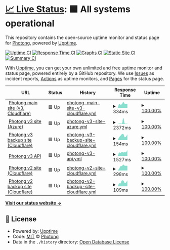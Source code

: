 # [📈 Live Status](https://status.photong.ml): <!--live status--> **🟩 All systems operational**

This repository contains the open-source uptime monitor and status page for [Photong](https://photong.ml/), powered by [Upptime](https://github.com/upptime/upptime).

[![Uptime CI](https://github.com/photong-ml/photong-status/workflows/Uptime%20CI/badge.svg)](https://github.com/photong-ml/photong-status/actions?query=workflow%3A%22Uptime+CI%22)
[![Response Time CI](https://github.com/photong-ml/photong-status/workflows/Response%20Time%20CI/badge.svg)](https://github.com/photong-ml/photong-status/actions?query=workflow%3A%22Response+Time+CI%22)
[![Graphs CI](https://github.com/photong-ml/photong-status/workflows/Graphs%20CI/badge.svg)](https://github.com/photong-ml/photong-status/actions?query=workflow%3A%22Graphs+CI%22)
[![Static Site CI](https://github.com/photong-ml/photong-status/workflows/Static%20Site%20CI/badge.svg)](https://github.com/photong-ml/photong-status/actions?query=workflow%3A%22Static+Site+CI%22)
[![Summary CI](https://github.com/photong-ml/photong-status/workflows/Summary%20CI/badge.svg)](https://github.com/photong-ml/photong-status/actions?query=workflow%3A%22Summary+CI%22)

With [Upptime](https://upptime.js.org), you can get your own unlimited and free uptime monitor and status page, powered entirely by a GitHub repository. We use [Issues](https://github.com/photong-ml/photong-status/issues) as incident reports, [Actions](https://github.com/photong-ml/photong-status/actions) as uptime monitors, and [Pages](https://status.photong.ml) for the status page.

<!--start: status pages-->
<!-- This summary is generated by Upptime (https://github.com/upptime/upptime) -->
<!-- Do not edit this manually, your changes will be overwritten -->
<!-- prettier-ignore -->
| URL | Status | History | Response Time | Uptime |
| --- | ------ | ------- | ------------- | ------ |
| <img alt="" src="https://icons.duckduckgo.com/ip3/photong.ml.ico" height="13"> [Photong main site (v3, Cloudflare)](https://photong.ml/) | 🟩 Up | [photong-main-site-v3-cloudflare.yml](https://github.com/photong-ml/photong-status/commits/HEAD/history/photong-main-site-v3-cloudflare.yml) | <details><summary><img alt="Response time graph" src="./graphs/photong-main-site-v3-cloudflare/response-time-week.png" height="20"> 334ms</summary><br><a href="https://status.photong.ml/history/photong-main-site-v3-cloudflare"><img alt="Response time 895" src="https://img.shields.io/endpoint?url=https%3A%2F%2Fraw.githubusercontent.com%2Fphotong-ml%2Fphotong-status%2FHEAD%2Fapi%2Fphotong-main-site-v3-cloudflare%2Fresponse-time.json"></a><br><a href="https://status.photong.ml/history/photong-main-site-v3-cloudflare"><img alt="24-hour response time 407" src="https://img.shields.io/endpoint?url=https%3A%2F%2Fraw.githubusercontent.com%2Fphotong-ml%2Fphotong-status%2FHEAD%2Fapi%2Fphotong-main-site-v3-cloudflare%2Fresponse-time-day.json"></a><br><a href="https://status.photong.ml/history/photong-main-site-v3-cloudflare"><img alt="7-day response time 334" src="https://img.shields.io/endpoint?url=https%3A%2F%2Fraw.githubusercontent.com%2Fphotong-ml%2Fphotong-status%2FHEAD%2Fapi%2Fphotong-main-site-v3-cloudflare%2Fresponse-time-week.json"></a><br><a href="https://status.photong.ml/history/photong-main-site-v3-cloudflare"><img alt="30-day response time 1178" src="https://img.shields.io/endpoint?url=https%3A%2F%2Fraw.githubusercontent.com%2Fphotong-ml%2Fphotong-status%2FHEAD%2Fapi%2Fphotong-main-site-v3-cloudflare%2Fresponse-time-month.json"></a><br><a href="https://status.photong.ml/history/photong-main-site-v3-cloudflare"><img alt="1-year response time 895" src="https://img.shields.io/endpoint?url=https%3A%2F%2Fraw.githubusercontent.com%2Fphotong-ml%2Fphotong-status%2FHEAD%2Fapi%2Fphotong-main-site-v3-cloudflare%2Fresponse-time-year.json"></a></details> | <details><summary><a href="https://status.photong.ml/history/photong-main-site-v3-cloudflare">100.00%</a></summary><a href="https://status.photong.ml/history/photong-main-site-v3-cloudflare"><img alt="All-time uptime 99.83%" src="https://img.shields.io/endpoint?url=https%3A%2F%2Fraw.githubusercontent.com%2Fphotong-ml%2Fphotong-status%2FHEAD%2Fapi%2Fphotong-main-site-v3-cloudflare%2Fuptime.json"></a><br><a href="https://status.photong.ml/history/photong-main-site-v3-cloudflare"><img alt="24-hour uptime 100.00%" src="https://img.shields.io/endpoint?url=https%3A%2F%2Fraw.githubusercontent.com%2Fphotong-ml%2Fphotong-status%2FHEAD%2Fapi%2Fphotong-main-site-v3-cloudflare%2Fuptime-day.json"></a><br><a href="https://status.photong.ml/history/photong-main-site-v3-cloudflare"><img alt="7-day uptime 100.00%" src="https://img.shields.io/endpoint?url=https%3A%2F%2Fraw.githubusercontent.com%2Fphotong-ml%2Fphotong-status%2FHEAD%2Fapi%2Fphotong-main-site-v3-cloudflare%2Fuptime-week.json"></a><br><a href="https://status.photong.ml/history/photong-main-site-v3-cloudflare"><img alt="30-day uptime 100.00%" src="https://img.shields.io/endpoint?url=https%3A%2F%2Fraw.githubusercontent.com%2Fphotong-ml%2Fphotong-status%2FHEAD%2Fapi%2Fphotong-main-site-v3-cloudflare%2Fuptime-month.json"></a><br><a href="https://status.photong.ml/history/photong-main-site-v3-cloudflare"><img alt="1-year uptime 99.83%" src="https://img.shields.io/endpoint?url=https%3A%2F%2Fraw.githubusercontent.com%2Fphotong-ml%2Fphotong-status%2FHEAD%2Fapi%2Fphotong-main-site-v3-cloudflare%2Fuptime-year.json"></a></details>
| <img alt="" src="https://icons.duckduckgo.com/ip3/v3.photong.ml.ico" height="13"> [Photong v3 site (Azure)](https://v3.photong.ml/) | 🟩 Up | [photong-v3-site-azure.yml](https://github.com/photong-ml/photong-status/commits/HEAD/history/photong-v3-site-azure.yml) | <details><summary><img alt="Response time graph" src="./graphs/photong-v3-site-azure/response-time-week.png" height="20"> 2372ms</summary><br><a href="https://status.photong.ml/history/photong-v3-site-azure"><img alt="Response time 3602" src="https://img.shields.io/endpoint?url=https%3A%2F%2Fraw.githubusercontent.com%2Fphotong-ml%2Fphotong-status%2FHEAD%2Fapi%2Fphotong-v3-site-azure%2Fresponse-time.json"></a><br><a href="https://status.photong.ml/history/photong-v3-site-azure"><img alt="24-hour response time 458" src="https://img.shields.io/endpoint?url=https%3A%2F%2Fraw.githubusercontent.com%2Fphotong-ml%2Fphotong-status%2FHEAD%2Fapi%2Fphotong-v3-site-azure%2Fresponse-time-day.json"></a><br><a href="https://status.photong.ml/history/photong-v3-site-azure"><img alt="7-day response time 2372" src="https://img.shields.io/endpoint?url=https%3A%2F%2Fraw.githubusercontent.com%2Fphotong-ml%2Fphotong-status%2FHEAD%2Fapi%2Fphotong-v3-site-azure%2Fresponse-time-week.json"></a><br><a href="https://status.photong.ml/history/photong-v3-site-azure"><img alt="30-day response time 3890" src="https://img.shields.io/endpoint?url=https%3A%2F%2Fraw.githubusercontent.com%2Fphotong-ml%2Fphotong-status%2FHEAD%2Fapi%2Fphotong-v3-site-azure%2Fresponse-time-month.json"></a><br><a href="https://status.photong.ml/history/photong-v3-site-azure"><img alt="1-year response time 3602" src="https://img.shields.io/endpoint?url=https%3A%2F%2Fraw.githubusercontent.com%2Fphotong-ml%2Fphotong-status%2FHEAD%2Fapi%2Fphotong-v3-site-azure%2Fresponse-time-year.json"></a></details> | <details><summary><a href="https://status.photong.ml/history/photong-v3-site-azure">100.00%</a></summary><a href="https://status.photong.ml/history/photong-v3-site-azure"><img alt="All-time uptime 100.00%" src="https://img.shields.io/endpoint?url=https%3A%2F%2Fraw.githubusercontent.com%2Fphotong-ml%2Fphotong-status%2FHEAD%2Fapi%2Fphotong-v3-site-azure%2Fuptime.json"></a><br><a href="https://status.photong.ml/history/photong-v3-site-azure"><img alt="24-hour uptime 100.00%" src="https://img.shields.io/endpoint?url=https%3A%2F%2Fraw.githubusercontent.com%2Fphotong-ml%2Fphotong-status%2FHEAD%2Fapi%2Fphotong-v3-site-azure%2Fuptime-day.json"></a><br><a href="https://status.photong.ml/history/photong-v3-site-azure"><img alt="7-day uptime 100.00%" src="https://img.shields.io/endpoint?url=https%3A%2F%2Fraw.githubusercontent.com%2Fphotong-ml%2Fphotong-status%2FHEAD%2Fapi%2Fphotong-v3-site-azure%2Fuptime-week.json"></a><br><a href="https://status.photong.ml/history/photong-v3-site-azure"><img alt="30-day uptime 100.00%" src="https://img.shields.io/endpoint?url=https%3A%2F%2Fraw.githubusercontent.com%2Fphotong-ml%2Fphotong-status%2FHEAD%2Fapi%2Fphotong-v3-site-azure%2Fuptime-month.json"></a><br><a href="https://status.photong.ml/history/photong-v3-site-azure"><img alt="1-year uptime 100.00%" src="https://img.shields.io/endpoint?url=https%3A%2F%2Fraw.githubusercontent.com%2Fphotong-ml%2Fphotong-status%2FHEAD%2Fapi%2Fphotong-v3-site-azure%2Fuptime-year.json"></a></details>
| <img alt="" src="https://icons.duckduckgo.com/ip3/photong-v3-web.pages.dev.ico" height="13"> [Photong v3 backup site (Cloudflare)](https://photong-v3-web.pages.dev/) | 🟩 Up | [photong-v3-backup-site-cloudflare.yml](https://github.com/photong-ml/photong-status/commits/HEAD/history/photong-v3-backup-site-cloudflare.yml) | <details><summary><img alt="Response time graph" src="./graphs/photong-v3-backup-site-cloudflare/response-time-week.png" height="20"> 154ms</summary><br><a href="https://status.photong.ml/history/photong-v3-backup-site-cloudflare"><img alt="Response time 120" src="https://img.shields.io/endpoint?url=https%3A%2F%2Fraw.githubusercontent.com%2Fphotong-ml%2Fphotong-status%2FHEAD%2Fapi%2Fphotong-v3-backup-site-cloudflare%2Fresponse-time.json"></a><br><a href="https://status.photong.ml/history/photong-v3-backup-site-cloudflare"><img alt="24-hour response time 268" src="https://img.shields.io/endpoint?url=https%3A%2F%2Fraw.githubusercontent.com%2Fphotong-ml%2Fphotong-status%2FHEAD%2Fapi%2Fphotong-v3-backup-site-cloudflare%2Fresponse-time-day.json"></a><br><a href="https://status.photong.ml/history/photong-v3-backup-site-cloudflare"><img alt="7-day response time 154" src="https://img.shields.io/endpoint?url=https%3A%2F%2Fraw.githubusercontent.com%2Fphotong-ml%2Fphotong-status%2FHEAD%2Fapi%2Fphotong-v3-backup-site-cloudflare%2Fresponse-time-week.json"></a><br><a href="https://status.photong.ml/history/photong-v3-backup-site-cloudflare"><img alt="30-day response time 127" src="https://img.shields.io/endpoint?url=https%3A%2F%2Fraw.githubusercontent.com%2Fphotong-ml%2Fphotong-status%2FHEAD%2Fapi%2Fphotong-v3-backup-site-cloudflare%2Fresponse-time-month.json"></a><br><a href="https://status.photong.ml/history/photong-v3-backup-site-cloudflare"><img alt="1-year response time 120" src="https://img.shields.io/endpoint?url=https%3A%2F%2Fraw.githubusercontent.com%2Fphotong-ml%2Fphotong-status%2FHEAD%2Fapi%2Fphotong-v3-backup-site-cloudflare%2Fresponse-time-year.json"></a></details> | <details><summary><a href="https://status.photong.ml/history/photong-v3-backup-site-cloudflare">100.00%</a></summary><a href="https://status.photong.ml/history/photong-v3-backup-site-cloudflare"><img alt="All-time uptime 99.39%" src="https://img.shields.io/endpoint?url=https%3A%2F%2Fraw.githubusercontent.com%2Fphotong-ml%2Fphotong-status%2FHEAD%2Fapi%2Fphotong-v3-backup-site-cloudflare%2Fuptime.json"></a><br><a href="https://status.photong.ml/history/photong-v3-backup-site-cloudflare"><img alt="24-hour uptime 100.00%" src="https://img.shields.io/endpoint?url=https%3A%2F%2Fraw.githubusercontent.com%2Fphotong-ml%2Fphotong-status%2FHEAD%2Fapi%2Fphotong-v3-backup-site-cloudflare%2Fuptime-day.json"></a><br><a href="https://status.photong.ml/history/photong-v3-backup-site-cloudflare"><img alt="7-day uptime 100.00%" src="https://img.shields.io/endpoint?url=https%3A%2F%2Fraw.githubusercontent.com%2Fphotong-ml%2Fphotong-status%2FHEAD%2Fapi%2Fphotong-v3-backup-site-cloudflare%2Fuptime-week.json"></a><br><a href="https://status.photong.ml/history/photong-v3-backup-site-cloudflare"><img alt="30-day uptime 100.00%" src="https://img.shields.io/endpoint?url=https%3A%2F%2Fraw.githubusercontent.com%2Fphotong-ml%2Fphotong-status%2FHEAD%2Fapi%2Fphotong-v3-backup-site-cloudflare%2Fuptime-month.json"></a><br><a href="https://status.photong.ml/history/photong-v3-backup-site-cloudflare"><img alt="1-year uptime 99.39%" src="https://img.shields.io/endpoint?url=https%3A%2F%2Fraw.githubusercontent.com%2Fphotong-ml%2Fphotong-status%2FHEAD%2Fapi%2Fphotong-v3-backup-site-cloudflare%2Fuptime-year.json"></a></details>
| <img alt="" src="https://icons.duckduckgo.com/ip3/api-v3.photong.ml.ico" height="13"> [Photong v3 API](https://api-v3.photong.ml/) | 🟩 Up | [photong-v3-api.yml](https://github.com/photong-ml/photong-status/commits/HEAD/history/photong-v3-api.yml) | <details><summary><img alt="Response time graph" src="./graphs/photong-v3-api/response-time-week.png" height="20"> 1527ms</summary><br><a href="https://status.photong.ml/history/photong-v3-api"><img alt="Response time 2248" src="https://img.shields.io/endpoint?url=https%3A%2F%2Fraw.githubusercontent.com%2Fphotong-ml%2Fphotong-status%2FHEAD%2Fapi%2Fphotong-v3-api%2Fresponse-time.json"></a><br><a href="https://status.photong.ml/history/photong-v3-api"><img alt="24-hour response time 1475" src="https://img.shields.io/endpoint?url=https%3A%2F%2Fraw.githubusercontent.com%2Fphotong-ml%2Fphotong-status%2FHEAD%2Fapi%2Fphotong-v3-api%2Fresponse-time-day.json"></a><br><a href="https://status.photong.ml/history/photong-v3-api"><img alt="7-day response time 1527" src="https://img.shields.io/endpoint?url=https%3A%2F%2Fraw.githubusercontent.com%2Fphotong-ml%2Fphotong-status%2FHEAD%2Fapi%2Fphotong-v3-api%2Fresponse-time-week.json"></a><br><a href="https://status.photong.ml/history/photong-v3-api"><img alt="30-day response time 2148" src="https://img.shields.io/endpoint?url=https%3A%2F%2Fraw.githubusercontent.com%2Fphotong-ml%2Fphotong-status%2FHEAD%2Fapi%2Fphotong-v3-api%2Fresponse-time-month.json"></a><br><a href="https://status.photong.ml/history/photong-v3-api"><img alt="1-year response time 2248" src="https://img.shields.io/endpoint?url=https%3A%2F%2Fraw.githubusercontent.com%2Fphotong-ml%2Fphotong-status%2FHEAD%2Fapi%2Fphotong-v3-api%2Fresponse-time-year.json"></a></details> | <details><summary><a href="https://status.photong.ml/history/photong-v3-api">100.00%</a></summary><a href="https://status.photong.ml/history/photong-v3-api"><img alt="All-time uptime 78.44%" src="https://img.shields.io/endpoint?url=https%3A%2F%2Fraw.githubusercontent.com%2Fphotong-ml%2Fphotong-status%2FHEAD%2Fapi%2Fphotong-v3-api%2Fuptime.json"></a><br><a href="https://status.photong.ml/history/photong-v3-api"><img alt="24-hour uptime 100.00%" src="https://img.shields.io/endpoint?url=https%3A%2F%2Fraw.githubusercontent.com%2Fphotong-ml%2Fphotong-status%2FHEAD%2Fapi%2Fphotong-v3-api%2Fuptime-day.json"></a><br><a href="https://status.photong.ml/history/photong-v3-api"><img alt="7-day uptime 100.00%" src="https://img.shields.io/endpoint?url=https%3A%2F%2Fraw.githubusercontent.com%2Fphotong-ml%2Fphotong-status%2FHEAD%2Fapi%2Fphotong-v3-api%2Fuptime-week.json"></a><br><a href="https://status.photong.ml/history/photong-v3-api"><img alt="30-day uptime 75.17%" src="https://img.shields.io/endpoint?url=https%3A%2F%2Fraw.githubusercontent.com%2Fphotong-ml%2Fphotong-status%2FHEAD%2Fapi%2Fphotong-v3-api%2Fuptime-month.json"></a><br><a href="https://status.photong.ml/history/photong-v3-api"><img alt="1-year uptime 78.44%" src="https://img.shields.io/endpoint?url=https%3A%2F%2Fraw.githubusercontent.com%2Fphotong-ml%2Fphotong-status%2FHEAD%2Fapi%2Fphotong-v3-api%2Fuptime-year.json"></a></details>
| <img alt="" src="https://icons.duckduckgo.com/ip3/v2.photong.ml.ico" height="13"> [Photong v2 site (Cloudflare)](https://v2.photong.ml/) | 🟩 Up | [photong-v2-site-cloudflare.yml](https://github.com/photong-ml/photong-status/commits/HEAD/history/photong-v2-site-cloudflare.yml) | <details><summary><img alt="Response time graph" src="./graphs/photong-v2-site-cloudflare/response-time-week.png" height="20"> 298ms</summary><br><a href="https://status.photong.ml/history/photong-v2-site-cloudflare"><img alt="Response time 382" src="https://img.shields.io/endpoint?url=https%3A%2F%2Fraw.githubusercontent.com%2Fphotong-ml%2Fphotong-status%2FHEAD%2Fapi%2Fphotong-v2-site-cloudflare%2Fresponse-time.json"></a><br><a href="https://status.photong.ml/history/photong-v2-site-cloudflare"><img alt="24-hour response time 291" src="https://img.shields.io/endpoint?url=https%3A%2F%2Fraw.githubusercontent.com%2Fphotong-ml%2Fphotong-status%2FHEAD%2Fapi%2Fphotong-v2-site-cloudflare%2Fresponse-time-day.json"></a><br><a href="https://status.photong.ml/history/photong-v2-site-cloudflare"><img alt="7-day response time 298" src="https://img.shields.io/endpoint?url=https%3A%2F%2Fraw.githubusercontent.com%2Fphotong-ml%2Fphotong-status%2FHEAD%2Fapi%2Fphotong-v2-site-cloudflare%2Fresponse-time-week.json"></a><br><a href="https://status.photong.ml/history/photong-v2-site-cloudflare"><img alt="30-day response time 254" src="https://img.shields.io/endpoint?url=https%3A%2F%2Fraw.githubusercontent.com%2Fphotong-ml%2Fphotong-status%2FHEAD%2Fapi%2Fphotong-v2-site-cloudflare%2Fresponse-time-month.json"></a><br><a href="https://status.photong.ml/history/photong-v2-site-cloudflare"><img alt="1-year response time 382" src="https://img.shields.io/endpoint?url=https%3A%2F%2Fraw.githubusercontent.com%2Fphotong-ml%2Fphotong-status%2FHEAD%2Fapi%2Fphotong-v2-site-cloudflare%2Fresponse-time-year.json"></a></details> | <details><summary><a href="https://status.photong.ml/history/photong-v2-site-cloudflare">100.00%</a></summary><a href="https://status.photong.ml/history/photong-v2-site-cloudflare"><img alt="All-time uptime 100.00%" src="https://img.shields.io/endpoint?url=https%3A%2F%2Fraw.githubusercontent.com%2Fphotong-ml%2Fphotong-status%2FHEAD%2Fapi%2Fphotong-v2-site-cloudflare%2Fuptime.json"></a><br><a href="https://status.photong.ml/history/photong-v2-site-cloudflare"><img alt="24-hour uptime 100.00%" src="https://img.shields.io/endpoint?url=https%3A%2F%2Fraw.githubusercontent.com%2Fphotong-ml%2Fphotong-status%2FHEAD%2Fapi%2Fphotong-v2-site-cloudflare%2Fuptime-day.json"></a><br><a href="https://status.photong.ml/history/photong-v2-site-cloudflare"><img alt="7-day uptime 100.00%" src="https://img.shields.io/endpoint?url=https%3A%2F%2Fraw.githubusercontent.com%2Fphotong-ml%2Fphotong-status%2FHEAD%2Fapi%2Fphotong-v2-site-cloudflare%2Fuptime-week.json"></a><br><a href="https://status.photong.ml/history/photong-v2-site-cloudflare"><img alt="30-day uptime 100.00%" src="https://img.shields.io/endpoint?url=https%3A%2F%2Fraw.githubusercontent.com%2Fphotong-ml%2Fphotong-status%2FHEAD%2Fapi%2Fphotong-v2-site-cloudflare%2Fuptime-month.json"></a><br><a href="https://status.photong.ml/history/photong-v2-site-cloudflare"><img alt="1-year uptime 100.00%" src="https://img.shields.io/endpoint?url=https%3A%2F%2Fraw.githubusercontent.com%2Fphotong-ml%2Fphotong-status%2FHEAD%2Fapi%2Fphotong-v2-site-cloudflare%2Fuptime-year.json"></a></details>
| <img alt="" src="https://icons.duckduckgo.com/ip3/photong-v2-web.pages.dev.ico" height="13"> [Photong v2 backup site (Cloudflare)](https://photong-v2-web.pages.dev/) | 🟩 Up | [photong-v2-backup-site-cloudflare.yml](https://github.com/photong-ml/photong-status/commits/HEAD/history/photong-v2-backup-site-cloudflare.yml) | <details><summary><img alt="Response time graph" src="./graphs/photong-v2-backup-site-cloudflare/response-time-week.png" height="20"> 109ms</summary><br><a href="https://status.photong.ml/history/photong-v2-backup-site-cloudflare"><img alt="Response time 105" src="https://img.shields.io/endpoint?url=https%3A%2F%2Fraw.githubusercontent.com%2Fphotong-ml%2Fphotong-status%2FHEAD%2Fapi%2Fphotong-v2-backup-site-cloudflare%2Fresponse-time.json"></a><br><a href="https://status.photong.ml/history/photong-v2-backup-site-cloudflare"><img alt="24-hour response time 165" src="https://img.shields.io/endpoint?url=https%3A%2F%2Fraw.githubusercontent.com%2Fphotong-ml%2Fphotong-status%2FHEAD%2Fapi%2Fphotong-v2-backup-site-cloudflare%2Fresponse-time-day.json"></a><br><a href="https://status.photong.ml/history/photong-v2-backup-site-cloudflare"><img alt="7-day response time 109" src="https://img.shields.io/endpoint?url=https%3A%2F%2Fraw.githubusercontent.com%2Fphotong-ml%2Fphotong-status%2FHEAD%2Fapi%2Fphotong-v2-backup-site-cloudflare%2Fresponse-time-week.json"></a><br><a href="https://status.photong.ml/history/photong-v2-backup-site-cloudflare"><img alt="30-day response time 109" src="https://img.shields.io/endpoint?url=https%3A%2F%2Fraw.githubusercontent.com%2Fphotong-ml%2Fphotong-status%2FHEAD%2Fapi%2Fphotong-v2-backup-site-cloudflare%2Fresponse-time-month.json"></a><br><a href="https://status.photong.ml/history/photong-v2-backup-site-cloudflare"><img alt="1-year response time 105" src="https://img.shields.io/endpoint?url=https%3A%2F%2Fraw.githubusercontent.com%2Fphotong-ml%2Fphotong-status%2FHEAD%2Fapi%2Fphotong-v2-backup-site-cloudflare%2Fresponse-time-year.json"></a></details> | <details><summary><a href="https://status.photong.ml/history/photong-v2-backup-site-cloudflare">100.00%</a></summary><a href="https://status.photong.ml/history/photong-v2-backup-site-cloudflare"><img alt="All-time uptime 100.00%" src="https://img.shields.io/endpoint?url=https%3A%2F%2Fraw.githubusercontent.com%2Fphotong-ml%2Fphotong-status%2FHEAD%2Fapi%2Fphotong-v2-backup-site-cloudflare%2Fuptime.json"></a><br><a href="https://status.photong.ml/history/photong-v2-backup-site-cloudflare"><img alt="24-hour uptime 100.00%" src="https://img.shields.io/endpoint?url=https%3A%2F%2Fraw.githubusercontent.com%2Fphotong-ml%2Fphotong-status%2FHEAD%2Fapi%2Fphotong-v2-backup-site-cloudflare%2Fuptime-day.json"></a><br><a href="https://status.photong.ml/history/photong-v2-backup-site-cloudflare"><img alt="7-day uptime 100.00%" src="https://img.shields.io/endpoint?url=https%3A%2F%2Fraw.githubusercontent.com%2Fphotong-ml%2Fphotong-status%2FHEAD%2Fapi%2Fphotong-v2-backup-site-cloudflare%2Fuptime-week.json"></a><br><a href="https://status.photong.ml/history/photong-v2-backup-site-cloudflare"><img alt="30-day uptime 100.00%" src="https://img.shields.io/endpoint?url=https%3A%2F%2Fraw.githubusercontent.com%2Fphotong-ml%2Fphotong-status%2FHEAD%2Fapi%2Fphotong-v2-backup-site-cloudflare%2Fuptime-month.json"></a><br><a href="https://status.photong.ml/history/photong-v2-backup-site-cloudflare"><img alt="1-year uptime 100.00%" src="https://img.shields.io/endpoint?url=https%3A%2F%2Fraw.githubusercontent.com%2Fphotong-ml%2Fphotong-status%2FHEAD%2Fapi%2Fphotong-v2-backup-site-cloudflare%2Fuptime-year.json"></a></details>

<!--end: status pages-->

[**Visit our status website →**](https://status.photong.ml)

## 📄 License

- Powered by: [Upptime](https://github.com/upptime/upptime)
- Code: [MIT](./LICENSE) © [Photong](https://photong.ml/)
- Data in the `./history` directory: [Open Database License](https://opendatacommons.org/licenses/odbl/1-0/)
